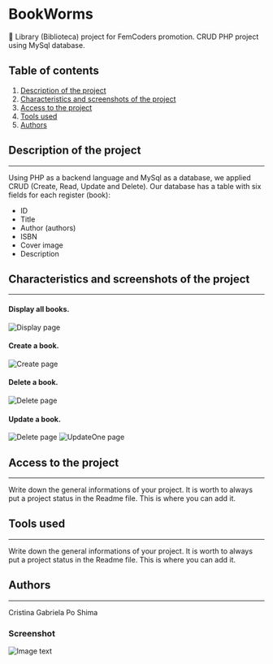 # BookWorms

:closed_book: Library (Biblioteca) project for FemCoders promotion. CRUD PHP project using MySql database.

## Table of contents

1. [Description of the project](#Description-of-the-project)
2. [Characteristics and screenshots of the project](#Characteristics)
3. [Access to the project](#Access)
4. [Tools used](#Tools-used)
5. [Authors](#Authors)

## Description of the project
***
Using PHP as a backend language and MySql as a database, we applied CRUD (Create, Read, Update and Delete). Our database has a table with six fields for each register (book):
* ID
* Title
* Author (authors)
* ISBN
* Cover image
* Description
## Characteristics and screenshots of the project
***
#### Display all books.
![Display page](./assets/images/bookspage.png "Display page look and feel")
#### Create a book.
![Create page](./assets/images/createbook.png "Create page look and feel")
#### Delete a  book. 
![Delete page](./assets/images/deletebook.png "Delete page look and feel")
#### Update a book. 
![Delete page](./assets/images/deletebook.png "Delete page look and feel")
![UpdateOne page](./assets/images/Update-one.png "Update page look and feel")

## Access to the project
***
Write down the general informations of your project. It is worth to always put a project status in the Readme file. This is where you can add it. 
## Tools used
***
Write down the general informations of your project. It is worth to always put a project status in the Readme file. This is where you can add it. 

## Authors
***
Cristina
Gabriela
Po
Shima 
### Screenshot
![Image text](/path/to/the/screenshot.png)